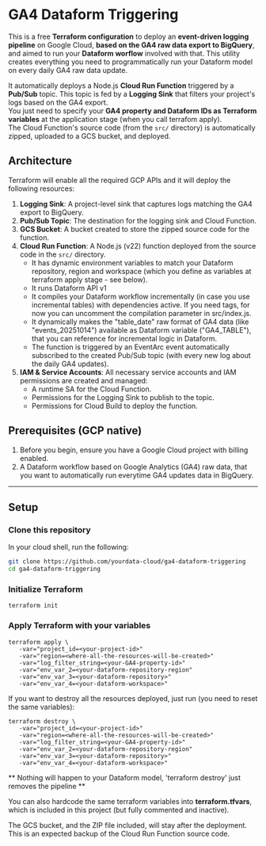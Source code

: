 # GA4 Dataform Triggering

This is a free **Terraform configuration** to deploy an **event-driven logging pipeline** on Google Cloud, **based on the GA4 raw data export to BigQuery**, and aimed to run your **Dataform worflow** involved with that.
This utility creates everything you need to programmatically run your Dataform model on every daily GA4 raw data update.

It automatically deploys a Node.js **Cloud Run Function** triggered by a **Pub/Sub** topic. This topic is fed by a **Logging Sink** that filters your project's logs based on the GA4 export.\
You just need to specify your **GA4 property and Dataform IDs as Terraform variables** at the application stage (when you call terrafom apply).\
The Cloud Function's source code (from the `src/` directory) is automatically zipped, uploaded to a GCS bucket, and deployed.

## Architecture

Terraform will enable all the required GCP APIs and it will deploy the following resources:

1.  **Logging Sink**: A project-level sink that captures logs matching the GA4 export to BigQuery.
2.  **Pub/Sub Topic**: The destination for the logging sink and Cloud Function.
3.  **GCS Bucket**: A bucket created to store the zipped source code for the function.
4.  **Cloud Run Function**: A Node.js (v22) function deployed from the source code in the `src/` directory.
    * It has dynamic environment variables to match your Dataform repository, region and workspace (which you define as variables at terraform apply stage - see below).
    * It runs Dataform API v1
    * It compiles your Dataform workflow incrementally (in case you use incremental tables) with dependencies active. If you need tags, for now you can uncomment the compilation parameter in src/index.js.
    * It dynamically makes the "table_date" raw format of GA4 data (like "events_20251014") available as Dataform variable ("GA4_TABLE"), that you can reference for incremental logic in Dataform.
    * The function is triggered by an EventArc event automatically subscribed to the created Pub/Sub topic (with every new log about the daily GA4 updates).
5.  **IAM & Service Accounts**: All necessary service accounts and IAM permissions are created and managed:
    * A runtime SA for the Cloud Function.
    * Permissions for the Logging Sink to publish to the topic.
    * Permissions for Cloud Build to deploy the function.

## Prerequisites (GCP native)

1.   Before you begin, ensure you have a Google Cloud project with billing enabled.
2.   A Dataform workflow based on Google Analytics (GA4) raw data, that you want to automatically run everytime GA4 updates data in BigQuery.

---

## Setup

### Clone this repository

In your cloud shell, run the following:

```bash
git clone https://github.com/yourdata-cloud/ga4-dataform-triggering
cd ga4-dataform-triggering
```

### Initialize Terraform

```
terraform init
```

### Apply Terraform with your variables

```
terraform apply \
   -var="project_id=<your-project-id>"
   -var="region=<where-all-the-resources-will-be-created>"
   -var="log_filter_string=<your-GA4-property-id>"
   -var="env_var_2=<your-dataform-repository-region"
   -var="env_var_3=<your-dataform-repository>"
   -var="env_var_4=<your-dataform-workspace>"
```

If you want to destroy all the resources deployed, just run (you need to reset the same variables):

```
terraform destroy \
   -var="project_id=<your-project-id>"
   -var="region=<where-all-the-resources-will-be-created>"
   -var="log_filter_string=<your-GA4-property-id>"
   -var="env_var_2=<your-dataform-repository-region"
   -var="env_var_3=<your-dataform-repository>"
   -var="env_var_4=<your-dataform-workspace>"
```
** Nothing will happen to your Dataform model, 'terraform destroy' just removes the pipeline **

You can also hardcode the same terraform variables into **terraform.tfvars**, which is included in this project (but fully commented and inactive).

The GCS bucket, and the ZIP file included, will stay after the deployment. This is an expected backup of the Cloud Run Function source code.
